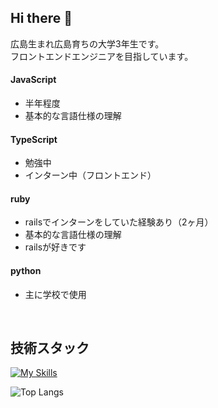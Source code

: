 ## Hi there 👋
広島生まれ広島育ちの大学3年生です。<br/>
フロントエンドエンジニアを目指しています。

#### JavaScript
- 半年程度
- 基本的な言語仕様の理解

#### TypeScript
- 勉強中
- インターン中（フロントエンド）

#### ruby
- railsでインターンをしていた経験あり（2ヶ月）
- 基本的な言語仕様の理解
- railsが好きです

#### python
- 主に学校で使用
<br/>

## 技術スタック
[![My Skills](https://skillicons.dev/icons?i=html,css,js,ts,react,nextjs,rails,ruby,py,github,notion,vscode)](https://skillicons.dev)
<br/>

![Top Langs](https://github-readme-stats.vercel.app/api/top-langs/?username=hina81&layout=compact)

